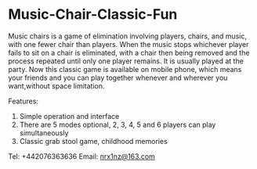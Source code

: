 # Music-Chair-Classic-Fun

Music chairs is a game of elimination involving players, chairs, and music, with one fewer chair than players. When the music stops whichever player fails to sit on a chair is eliminated, with a chair then being removed and the process repeated until only one player remains. It is usually played at the party. Now this classic game is available on mobile phone, which means your friends and you can play together whenever and wherever you want,without space limitation. 

Features:
1. Simple operation and interface
2. There are 5 modes optional, 2, 3, 4, 5 and 6 players can play simultaneously 
3. Classic grab stool game, childhood memories


Tel: +442076363636
Email: nrx1nz@163.com

